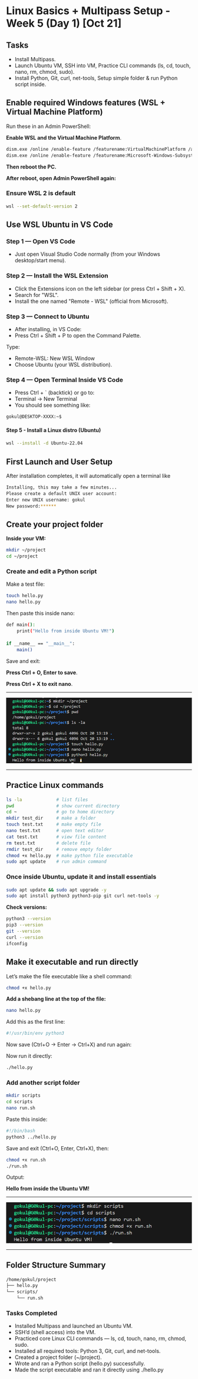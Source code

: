 # Linux Basics + Multipass Setup - Week 5 (Day 1) [Oct 21]

## Tasks

- Install Multipass.
- Launch Ubuntu VM, SSH into VM, Practice CLI commands (ls, cd, touch, nano, rm, chmod, sudo).
- Install Python, Git, curl, net-tools, Setup simple folder & run Python script inside.

## Enable required Windows features (WSL + Virtual Machine Platform)

Run these in an Admin PowerShell:

**Enable WSL and the Virtual Machine Platform**.

```bash
dism.exe /online /enable-feature /featurename:VirtualMachinePlatform /all /norestart
dism.exe /online /enable-feature /featurename:Microsoft-Windows-Subsystem-Linux /all /norestart
```

**Then reboot the PC.**

**After reboot, open Admin PowerShell again:**

### Ensure WSL 2 is default

```bash
wsl --set-default-version 2
```

## Use WSL Ubuntu in VS Code

### Step 1 — Open VS Code

- Just open Visual Studio Code normally (from your Windows desktop/start menu).

### Step 2 — Install the WSL Extension

- Click the Extensions icon on the left sidebar (or press Ctrl + Shift + X).
- Search for "WSL".
- Install the one named "Remote - WSL" (official from Microsoft).

### Step 3 — Connect to Ubuntu

- After installing, in VS Code:
- Press Ctrl + Shift + P to open the Command Palette.

Type:

- Remote-WSL: New WSL Window
- Choose Ubuntu (your WSL distribution).

### Step 4 — Open Terminal Inside VS Code

- Press Ctrl + ` (backtick) or go to:
- Terminal → New Terminal
- You should see something like:

```bash
gokul@DESKTOP-XXXX:~$
```

#### Step 5 - Install a Linux distro (Ubuntu)

```bash
wsl --install -d Ubuntu-22.04
```

## First Launch and User Setup

After installation completes, it will automatically open a terminal like

```bash
Installing, this may take a few minutes...
Please create a default UNIX user account:
Enter new UNIX username: gokul
New password:******
```

## Create your project folder

**Inside your VM:**

```bash
mkdir ~/project
cd ~/project
```

### Create and edit a Python script

Make a test file:

```bash
touch hello.py
nano hello.py
```

Then paste this inside nano:

```bash
def main():
    print("Hello from inside Ubuntu VM!")

if __name__ == "__main__":
    main()
```

Save and exit:

**Press Ctrl + O, Enter to save**.

**Press Ctrl + X to exit nano**.

---
![screenshot](./Images/img1.PNG)

---

## Practice Linux commands

```bash
ls -la             # list files
pwd                # show current directory
cd ~               # go to home directory
mkdir test_dir     # make a folder
touch test.txt     # make empty file
nano test.txt      # open text editor
cat test.txt       # view file content
rm test.txt        # delete file
rmdir test_dir     # remove empty folder
chmod +x hello.py  # make python file executable
sudo apt update    # run admin command
```

### Once inside Ubuntu, update it and install essentials

```bash
sudo apt update && sudo apt upgrade -y
sudo apt install python3 python3-pip git curl net-tools -y
```

**Check versions:**

```bash
python3 --version
pip3 --version
git --version
curl --version
ifconfig
```

## Make it executable and run directly

Let’s make the file executable like a shell command:

```bash
chmod +x hello.py
```

**Add a shebang line at the top of the file:**

```bash
nano hello.py
```

Add this as the first line:

```bash
#!/usr/bin/env python3
```

Now save (Ctrl+O → Enter → Ctrl+X) and run again:

Now run it directly:

```bash
./hello.py
```

### Add another script folder

```bash
mkdir scripts
cd scripts
nano run.sh
```

Paste this inside:

```bash
#!/bin/bash
python3 ../hello.py
```

Save and exit (Ctrl+O, Enter, Ctrl+X), then:

```bash
chmod +x run.sh
./run.sh
```

Output:

**Hello from inside the Ubuntu VM!**

---
![screenshot](./Images/img2.png)

---

## Folder Structure Summary

```bash
/home/gokul/project
├── hello.py
└── scripts/
    └── run.sh
```

### Tasks Completed

- Installed Multipass and launched an Ubuntu VM.
- SSH’d (shell access) into the VM.
- Practiced core Linux CLI commands — ls, cd, touch, nano, rm, chmod, sudo.
- Installed all required tools: Python 3, Git, curl, and net-tools.
- Created a project folder (~/project).
- Wrote and ran a Python script (hello.py) successfully.
- Made the script executable and ran it directly using ./hello.py
